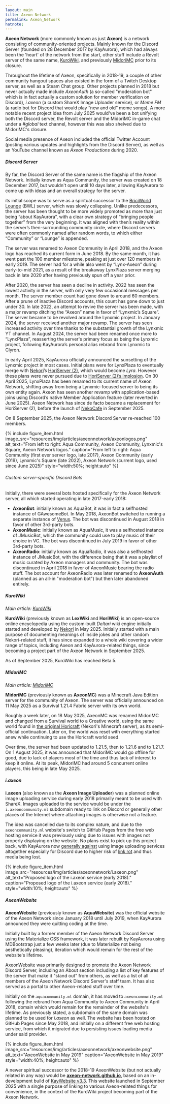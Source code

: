 ```yaml
---
layout: main
title: Axeon Network
permalink: Axeon_Network
hatnote:
---
```

**Axeon Network** (more commonly known as just **Axeon**) is a network consisting of community-oriented projects. Mainly known for the Discord Server (founded on 28 December 2017 by KayAurora), which had always been the 'heart' of the network from the start, other stuff include a Revolt server of the same name, [KuroWiki](KuroWiki), and previously [MidoriMC](MidoriMC) prior to its closure.

Throughout the lifetime of Axeon, specifically in 2018-19, a couple of other community hangout spaces also existed in the form of a Twitch Desktop server, as well as a Steam Chat group. Other projects planned in 2018 but never actually made include *AxeonAuth* (a so-called "moderation bot" which is in fact actually a custom solution for member verification on Discord), *i.axeon* (a custom ShareX Image Uploader service), or *Meme FM* (a radio bot for Discord that would play “new and old” meme songs).
A more notable recent project idea from July 2025 would've been a bot unifying both the Discord server, the Revolt server and the MidoriMC in-game chat under a *#global* text channel, however this was also shelved due to MidoriMC's closure.

Social media presence of Axeon included the official Twitter Account (posting various updates and highlights from the Discord Server), as well as an YouTube channel known as *Axeon Productions* during 2020.

##### Discord Server
By far, the Discord Server of the same name is the flagship of the Axeon Network.
Initially known as Aqua Community, the server was created on 18 December 2017, but wouldn't open until 10 days later, allowing KayAurora to come up with ideas and an overall strategy for the server.

its initial scope was to serve as a spiritual successor to the [BriciWorld Lounge](BriciWorld_Lounge) (BWL) server, which was slowly collapsing. Unlike predecessors, the server has been thought to be more widely promoted as more than just being “about KayAurora”, with a clear own strategy of “bringing people together” from the very beginning. It was aligned with then’s reality within the server’s then-surrounding community circle, where Discord servers were often commonly named after random words, to which either “Community” or “Lounge” is appended.

The server was renamed to Axeon Community in April 2018, and the Axeon logo has reached its current form in June 2018. By the same month, it has went past the 100 member milestone, peaking at just over 120 members in early 2019. The server had for a while also went by “Lynx-Axeon” during early-to-mid 2021, as a result of the breakaway LynxPlaza server merging back in late 2020 after having previously spun off a year prior.

After 2020, the server has seen a decline in activity. 2022 has seen the lowest activity in the server, with only very few occasional messages per month. The server member count had gone down to around 60 members. After a prune of inactive Discord accounts, this count has gone down to just under 30.
In late 2022, an attempt to revive the server has been made, with a major revamp ditching the “Axeon” name in favor of “Lynxmic’s Square”. The server became to be revolved around the Lynxmic project. In January 2024, the server received another major revamp. The server has seen increased activity over time thanks to the substantial growth of the Lynxmic YT channel. In August 2024, the server had been renamed once more to “LynxPlaza”, reasserting the server's primary focus as being the Lynxmic project, following KayAurora’s personal alias rebrand from Lynxmic to Clyron.

In early April 2025, KayAurora officially announced the sunsetting of the Lynxmic project in most cases. Initial plans were for LynxPlaza to eventually merge with [Nekori](Nekori)’s [HoriServer (2)](HoriServer_(2)), which would become *Lyra*. However these plans were never pursued due to [HoriServer (2)’s implosion](April_2025_HoriServer_(2)_Incident).
On 30 April 2025, LynxPlaza has been renamed to its current name of Axeon Network, shifting away from being a Lynxmic-focused server to being its own entity again. Axeon has seen another revamp with application-based joins using Discord’s native Member Application feature (later reverted in June 2025).
Axeon Network has since de facto became a replacement for HoriServer (2), before the launch of [NekoCafe](NekoCafe) in September 2025.

On 8 September 2025, the Axeon Network Discord Server re-reached 100 members.

<div class="container">
    {% include figure_item.html 
        image_src="resources/img/articles/axeonnetwork/axeonlogos.png" 
        alt_text="From left to right: Aqua Community, Axeon Community, Lynxmic's Square, Axeon Network logos." 
        caption="From left to right: Aqua Community (first ever server logo, late 2017), Axeon Community (early 2019), Lynxmic's Square (late 2022), Axeon Network (current logo, used since June 2025)"
        style="width:50%; height:auto" %}
</div>

###### Custom server-specific Discord Bots
Initially, there were several bots hosted specifically for the Axeon Network server, all which started operating in late 2017-early 2018:

- **AxeonBot**: initially known as AquaBot, it was in fact a selfhosted instance of GAwesomeBot. In May 2018, AxeonBot switched to running a separate instance of [Venus](Venus). The bot was discontinued in August 2018 in favor of other 3rd-party bots.
- **AxeonMusic**: initially known as AquaMusic, it was a selfhosted instance of JMusicBot, which the community could use to play music of their choice in VC. The bot was discontinued in July 2019 in favor of other 3rd-party bots.
- **AxeonRadio**: initially known as AquaRadio, it was also a selfhosted instance of JMusicBot, with the difference being that it was a playlist of music curated by Axeon managers and community. The bot was discontinued in April 2018 in favor of AxeonMusic bearing the radio stuff. The bot account for AxeonRadio was later renamed to **AxeonAuth** (planned as an all-in "moderation bot") but then later abandoned entirely.

##### KuroWiki
*Main article: [KuroWiki](KuroWiki)*

**KuroWiki** (previously known as **LexWiki** and **HoriWiki**) is an open-source online encyclopedia using the custom-built *Deltari* wiki engine initially started and developed by [Nekori](Nekori) in May 2025.
Initially started with a main purpose of documenting meanings of inside jokes and other random Nekori-related stuff, it has since expanded to a whole wiki covering a wider range of topics, including Axeon and KayAurora-related things, since becoming a project part of the Axeon Network in September 2025.

As of September 2025, KuroWiki has reached Beta 5.

##### MidoriMC
*Main article: [MidoriMC](MidoriMC)*

**MidoriMC** (previously known as **AxeonMC**) was a Minecraft Java Edition server for the community of Axeon. The server was officially announced on 11 May 2025 as a Survival 1.21.4 Fabric server with its own world.

Roughly a week later, on 18 May 2025, AxeonMC was renamed MidoriMC and changed from a Survival world to a Creative world, using the same world found in [the original Horicraft](Horicraft) (Nekori's Minecraft server), as its semi-official continuation. Later on, the world was reset with everything started anew while continuing to use the Horicraft world seed.

Over time, the server had been updated to 1.21.5, then to 1.21.6 and to 1.21.7. On 1 August 2025, it was announced that MidoriMC would go offline for good, due to lack of players most of the time and thus lack of interest to keep it online. At its peak, MidoriMC had around 5 concurrent online players, this being in late May 2025.

##### i.axeon
**i.axeon** (also known as the **Axeon Image Uploader**) was a planned online image uploading service during early 2018 primarily meant to be used with ShareX. Images uploaded to the service would be under the `i.axeoncommunity.ml` subdomain ready to link on Discord or generally other places of the Internet where attaching images is otherwise not a feature.

The idea was cancelled due to its complex nature, and due to the `axeoncommunity.ml` website's switch to GitHub Pages from the free web hosting service it was previously using due to issues with images not properly displaying on the website.
No plans exist to pick up this project back, with KayAurora now [generally against](https://archive.ph/OWZN2) using image uploading services altogether especially for Discord due to higher risk of [link rot](http://en.wikipedia.org/wiki/Link_rot) and thus media being lost.

   <div class="container">
    {% include figure_item.html 
        image_src="resources/img/articles/axeonnetwork/i.axeon.png" 
        alt_text="Proposed logo of the i.axeon service (early 2018)." 
        caption="Proposed logo of the i.axeon service (early 2018)."
        style="width:10%; height:auto" %}
</div>

##### AxeonWebsite
**AxeonWebsite** (previously known as **AquaWebsite**) was the official website of the Axeon Network since January 2018 until July 2019, when KayAurora announced they were quitting coding at the time.

Initially built by a former member of the Axeon Network Discord Server using the Materialize CSS framework, it was later rebuilt by KayAurora using MDBootstrap just a few weeks later (due to Materialize not being aesthetically pleasing), iteration which would remain for the rest of the website's lifetime.

AxeonWebsite was primarily designed to promote the Axeon Network Discord Server, including an About section including a list of key features of the server that make it "stand out" from others, as well as a list of all members of the Axeon Network Discord Server's staff team. It has also served as a portal to other Axeon-related stuff over time.

Initially on the `aquacommunity.ml` domain, it has moved to `axeoncommunity.ml` following the rebrand from Aqua Community to Axeon Community in April 2018, domain which would remain for the remainder of the website's lifetime. As previously stated, a subdomain of the same domain was planned to be used for *i.axeon* as well.
The website has been hosted on GitHub Pages since May 2018, and initially on a different free web hosting service, from which it migrated due to persisting issues loading media under said provider.

   <div class="container">
    {% include figure_item.html 
        image_src="resources/img/articles/axeonnetwork/axeonwebsite.png" 
        alt_text="AxeonWebsite in May 2019" 
        caption="AxeonWebsite in May 2019"
        style="width:40%; height:auto" %}
</div>

A newer spiritual successor to the 2018-19 AxeonWebsite (but not actually related in any way) would be [**axeon-network.github.io**](http://axeon-network.github.io), based on an in-development build of [KayWebsite v3.3](KayWebsite). This website launched in September 2025 with a single purpose of linking to various Axeon-related things for convenience, in the context of the KuroWiki project becoming part of the Axeon Network.